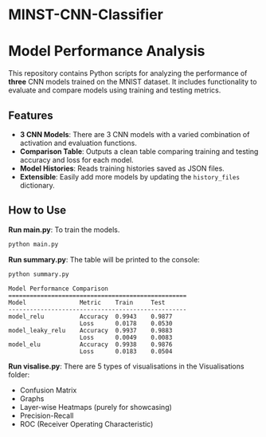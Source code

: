 # MINST-CNN-Classifier
# Model Performance Analysis

This repository contains Python scripts for analyzing the performance of **three** CNN models trained on the MNIST dataset. It includes functionality to evaluate and compare models using training and testing metrics.

## Features

- **3 CNN Models**: There are 3 CNN models with a varied combination of activation and evaluation functions. 
- **Comparison Table**: Outputs a clean table comparing training and testing accuracy and loss for each model.
- **Model Histories**: Reads training histories saved as JSON files.
- **Extensible**: Easily add more models by updating the `history_files` dictionary.
## How to Use

**Run main.py**: To train the models.

```bash
python main.py
```
**Run summary.py**: The table will be printed to the console:
```bash
python summary.py
```

```
Model Performance Comparison
==================================================
Model               Metric    Train     Test      
--------------------------------------------------
model_relu          Accuracy  0.9943    0.9877    
                    Loss      0.0178    0.0530    
model_leaky_relu    Accuracy  0.9937    0.9883    
                    Loss      0.0049    0.0083    
model_elu           Accuracy  0.9938    0.9876    
                    Loss      0.0183    0.0504  
```

**Run visalise.py**: There are 5 types of visualisations in the Visualisations folder:
- Confusion Matrix
- Graphs
- Layer-wise Heatmaps (purely for showcasing)
- Precision-Recall
- ROC (Receiver Operating Characteristic)